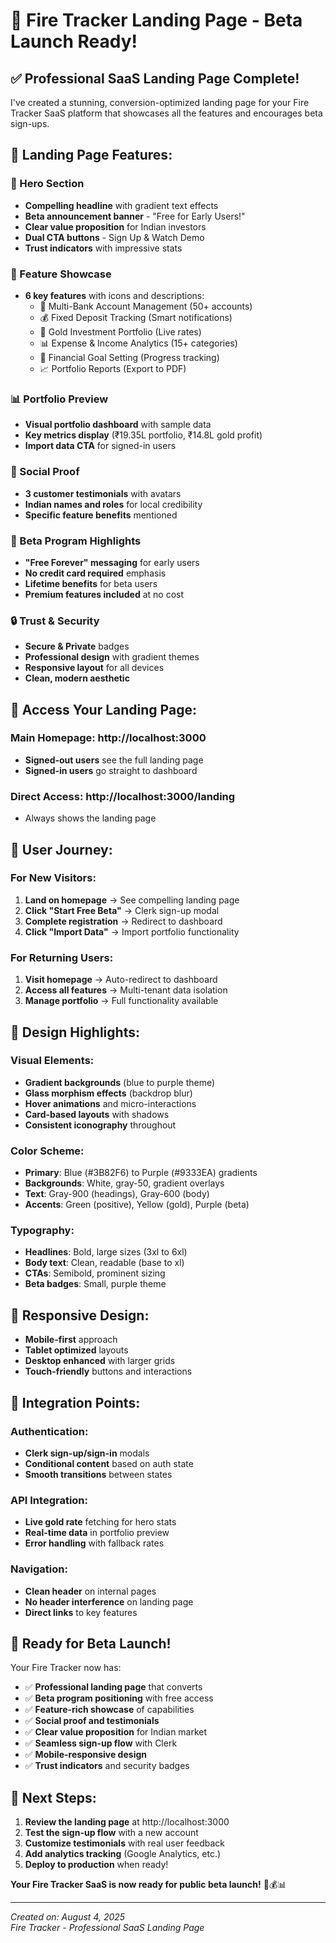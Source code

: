 # 🚀 Fire Tracker Landing Page - Beta Launch Ready!

## ✅ **Professional SaaS Landing Page Complete!**

I've created a stunning, conversion-optimized landing page for your Fire Tracker SaaS platform that showcases all the features and encourages beta sign-ups.

## 🎨 **Landing Page Features:**

### **🎯 Hero Section**
- **Compelling headline** with gradient text effects
- **Beta announcement banner** - "Free for Early Users!"
- **Clear value proposition** for Indian investors
- **Dual CTA buttons** - Sign Up & Watch Demo
- **Trust indicators** with impressive stats

### **💎 Feature Showcase**
- **6 key features** with icons and descriptions:
  - 🏦 Multi-Bank Account Management (50+ accounts)
  - 💰 Fixed Deposit Tracking (Smart notifications)
  - 🥇 Gold Investment Portfolio (Live rates)
  - 📊 Expense & Income Analytics (15+ categories)
  - 🎯 Financial Goal Setting (Progress tracking)
  - 📈 Portfolio Reports (Export to PDF)

### **📊 Portfolio Preview**
- **Visual portfolio dashboard** with sample data
- **Key metrics display** (₹19.35L portfolio, ₹14.8L gold profit)
- **Import data CTA** for signed-in users

### **👥 Social Proof**
- **3 customer testimonials** with avatars
- **Indian names and roles** for local credibility
- **Specific feature benefits** mentioned

### **🎉 Beta Program Highlights**
- **"Free Forever" messaging** for early users
- **No credit card required** emphasis
- **Lifetime benefits** for beta users
- **Premium features included** at no cost

### **🔒 Trust & Security**
- **Secure & Private** badges
- **Professional design** with gradient themes
- **Responsive layout** for all devices
- **Clean, modern aesthetic**

## 🚀 **Access Your Landing Page:**

### **Main Homepage**: http://localhost:3000
- **Signed-out users** see the full landing page
- **Signed-in users** go straight to dashboard

### **Direct Access**: http://localhost:3000/landing
- Always shows the landing page

## 🎯 **User Journey:**

### **For New Visitors:**
1. **Land on homepage** → See compelling landing page
2. **Click "Start Free Beta"** → Clerk sign-up modal
3. **Complete registration** → Redirect to dashboard
4. **Click "Import Data"** → Import portfolio functionality

### **For Returning Users:**
1. **Visit homepage** → Auto-redirect to dashboard
2. **Access all features** → Multi-tenant data isolation
3. **Manage portfolio** → Full functionality available

## 🎨 **Design Highlights:**

### **Visual Elements:**
- **Gradient backgrounds** (blue to purple theme)
- **Glass morphism effects** (backdrop blur)
- **Hover animations** and micro-interactions
- **Card-based layouts** with shadows
- **Consistent iconography** throughout

### **Color Scheme:**
- **Primary**: Blue (#3B82F6) to Purple (#9333EA) gradients
- **Backgrounds**: White, gray-50, gradient overlays
- **Text**: Gray-900 (headings), Gray-600 (body)
- **Accents**: Green (positive), Yellow (gold), Purple (beta)

### **Typography:**
- **Headlines**: Bold, large sizes (3xl to 6xl)
- **Body text**: Clean, readable (base to xl)
- **CTAs**: Semibold, prominent sizing
- **Beta badges**: Small, purple theme

## 📱 **Responsive Design:**
- **Mobile-first** approach
- **Tablet optimized** layouts
- **Desktop enhanced** with larger grids
- **Touch-friendly** buttons and interactions

## 🔄 **Integration Points:**

### **Authentication:**
- **Clerk sign-up/sign-in** modals
- **Conditional content** based on auth state
- **Smooth transitions** between states

### **API Integration:**
- **Live gold rate** fetching for hero stats
- **Real-time data** in portfolio preview
- **Error handling** with fallback rates

### **Navigation:**
- **Clean header** on internal pages
- **No header interference** on landing page
- **Direct links** to key features

## 🎉 **Ready for Beta Launch!**

Your Fire Tracker now has:
- ✅ **Professional landing page** that converts
- ✅ **Beta program positioning** with free access
- ✅ **Feature-rich showcase** of capabilities
- ✅ **Social proof and testimonials**
- ✅ **Clear value proposition** for Indian market
- ✅ **Seamless sign-up flow** with Clerk
- ✅ **Mobile-responsive design**
- ✅ **Trust indicators** and security badges

## 🚀 **Next Steps:**

1. **Review the landing page** at http://localhost:3000
2. **Test the sign-up flow** with a new account
3. **Customize testimonials** with real user feedback
4. **Add analytics tracking** (Google Analytics, etc.)
5. **Deploy to production** when ready!

**Your Fire Tracker SaaS is now ready for public beta launch!** 🎉💰📊

---

*Created on: August 4, 2025*  
*Fire Tracker - Professional SaaS Landing Page*
